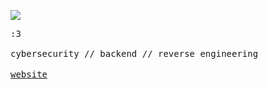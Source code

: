 <p float="left">
<img src="https://i.imgur.com/q5ONKBR.gif">
 <p float="left">
<samp>
      :3 
      <br>
      <br>
      cybersecurity // backend // reverse engineering
      <br>
      <br>
      <a href="https://nisarga.me">website</a>
      <b>
    </samp>
    <br>
  </p>
</p>
